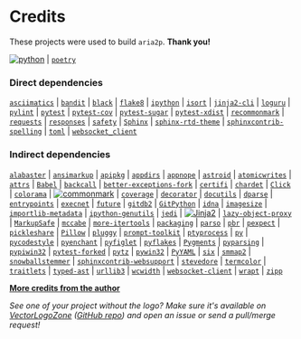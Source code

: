 # Credits
These projects were used to build `aria2p`. **Thank you!**

[![`python`](https://www.vectorlogo.zone/logos/python/python-ar21.svg)](https://www.python.org/) |
[`poetry`](https://poetry.eustace.io/)

### Direct dependencies
[`asciimatics`](https://github.com/peterbrittain/asciimatics) |
[`bandit`](https://bandit.readthedocs.io/en/latest/) |
[`black`](https://github.com/ambv/black) |
[`flake8`](https://gitlab.com/pycqa/flake8) |
[`ipython`](https://ipython.org) |
[`isort`](https://github.com/timothycrosley/isort) |
[`jinja2-cli`](https://github.com/mattrobenolt/jinja2-cli) |
[`loguru`](https://github.com/Delgan/loguru) |
[`pylint`](https://github.com/PyCQA/pylint) |
[`pytest`](https://docs.pytest.org/en/latest/) |
[`pytest-cov`](https://github.com/pytest-dev/pytest-cov) |
[`pytest-sugar`](http://pivotfinland.com/pytest-sugar/) |
[`pytest-xdist`](https://github.com/pytest-dev/pytest-xdist) |
[`recommonmark`](https://github.com/rtfd/recommonmark) |
[`requests`](http://python-requests.org) |
[`responses`](https://github.com/getsentry/responses) |
[`safety`](https://github.com/pyupio/safety) |
[`Sphinx`](http://sphinx-doc.org/) |
[`sphinx-rtd-theme`](https://github.com/rtfd/sphinx_rtd_theme/) |
[`sphinxcontrib-spelling`](https://github.com/sphinx-contrib/spelling) |
[`toml`](https://github.com/uiri/toml) |
[`websocket_client`](https://github.com/websocket-client/websocket-client.git)

### Indirect dependencies
[`alabaster`](https://alabaster.readthedocs.io) |
[`ansimarkup`](https://github.com/gvalkov/python-ansimarkup) |
[`apipkg`](https://github.com/pytest-dev/apipkg) |
[`appdirs`](http://github.com/ActiveState/appdirs) |
[`appnope`](http://github.com/minrk/appnope) |
[`astroid`](https://github.com/PyCQA/astroid) |
[`atomicwrites`](https://github.com/untitaker/python-atomicwrites) |
[`attrs`](https://www.attrs.org/) |
[`Babel`](http://babel.pocoo.org/) |
[`backcall`](https://github.com/takluyver/backcall) |
[`better-exceptions-fork`](https://github.com/delgan/better-exceptions) |
[`certifi`](https://certifi.io/) |
[`chardet`](https://github.com/chardet/chardet) |
[`Click`](https://palletsprojects.com/p/click/) |
[`colorama`](https://github.com/tartley/colorama) |
[![`commonmark`](https://www.vectorlogo.zone/logos/commonmark/commonmark-ar21.svg)](https://github.com/rtfd/commonmark.py) |
[`coverage`](https://github.com/nedbat/coveragepy) |
[`decorator`](https://github.com/micheles/decorator) |
[`docutils`](http://docutils.sourceforge.net/) |
[`dparse`](https://github.com/jayfk/dparse) |
[`entrypoints`](https://github.com/takluyver/entrypoints) |
[`execnet`](https://execnet.readthedocs.io/en/latest/) |
[`future`](https://python-future.org) |
[`gitdb2`](https://github.com/gitpython-developers/gitdb) |
[`GitPython`](https://github.com/gitpython-developers/GitPython) |
[`idna`](https://github.com/kjd/idna) |
[`imagesize`](https://github.com/shibukawa/imagesize_py) |
[`importlib-metadata`](http://importlib-metadata.readthedocs.io/) |
[`ipython-genutils`](http://ipython.org) |
[`jedi`](https://github.com/davidhalter/jedi) |
[![`Jinja2`](https://www.vectorlogo.zone/logos/pocoo_jinja/pocoo_jinja-ar21.svg)](https://palletsprojects.com/p/jinja/) |
[`lazy-object-proxy`](https://github.com/ionelmc/python-lazy-object-proxy) |
[`MarkupSafe`](https://palletsprojects.com/p/markupsafe/) |
[`mccabe`](https://github.com/pycqa/mccabe) |
[`more-itertools`](https://github.com/erikrose/more-itertools) |
[`packaging`](https://github.com/pypa/packaging) |
[`parso`](https://github.com/davidhalter/parso) |
[`pbr`](https://docs.openstack.org/pbr/latest/) |
[`pexpect`](https://pexpect.readthedocs.io/) |
[`pickleshare`](https://github.com/pickleshare/pickleshare) |
[`Pillow`](http://python-pillow.org) |
[`pluggy`](https://github.com/pytest-dev/pluggy) |
[`prompt-toolkit`](https://github.com/jonathanslenders/python-prompt-toolkit) |
[`ptyprocess`](https://github.com/pexpect/ptyprocess) |
[`py`](http://py.readthedocs.io/) |
[`pycodestyle`](https://pycodestyle.readthedocs.io/) |
[`pyenchant`](https://pythonhosted.org/pyenchant/) |
[`pyfiglet`](https://github.com/pwaller/pyfiglet) |
[`pyflakes`](https://github.com/PyCQA/pyflakes) |
[`Pygments`](http://pygments.org/) |
[`pyparsing`](https://github.com/pyparsing/pyparsing/) |
[`pypiwin32`](https://pypi.org/project/pypiwin32/) |
[`pytest-forked`](https://github.com/pytest-dev/pytest-forked) |
[`pytz`](http://pythonhosted.org/pytz) |
[`pywin32`](https://github.com/mhammond/pywin32) |
[`PyYAML`](https://github.com/yaml/pyyaml) |
[`six`](https://github.com/benjaminp/six) |
[`smmap2`](https://github.com/gitpython-developers/smmap) |
[`snowballstemmer`](https://github.com/snowballstem/snowball) |
[`sphinxcontrib-websupport`](http://sphinx-doc.org/) |
[`stevedore`](https://docs.openstack.org/stevedore/latest/) |
[`termcolor`](http://pypi.python.org/pypi/termcolor) |
[`traitlets`](http://ipython.org) |
[`typed-ast`](https://github.com/python/typed_ast) |
[`urllib3`](https://urllib3.readthedocs.io/) |
[`wcwidth`](https://github.com/jquast/wcwidth) |
[`websocket-client`](https://github.com/websocket-client/websocket-client.git) |
[`wrapt`](https://github.com/GrahamDumpleton/wrapt) |
[`zipp`](https://github.com/jaraco/zipp)

**[More credits from the author](http://pawamoy.github.io/credits/)**
 
*See one of your project without the logo? Make sure it's available on [VectorLogoZone](https://www.vectorlogo.zone/)
([GitHub repo](https://github.com/VectorLogoZone/vectorlogozone)) and open an issue or send a pull/merge request!*
